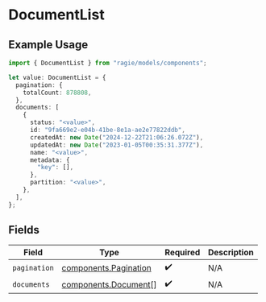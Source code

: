 # DocumentList

## Example Usage

```typescript
import { DocumentList } from "ragie/models/components";

let value: DocumentList = {
  pagination: {
    totalCount: 878808,
  },
  documents: [
    {
      status: "<value>",
      id: "9fa669e2-e04b-41be-8e1a-ae2e77822ddb",
      createdAt: new Date("2024-12-22T21:06:26.072Z"),
      updatedAt: new Date("2023-01-05T00:35:31.377Z"),
      name: "<value>",
      metadata: {
        "key": [],
      },
      partition: "<value>",
    },
  ],
};
```

## Fields

| Field                                                          | Type                                                           | Required                                                       | Description                                                    |
| -------------------------------------------------------------- | -------------------------------------------------------------- | -------------------------------------------------------------- | -------------------------------------------------------------- |
| `pagination`                                                   | [components.Pagination](../../models/components/pagination.md) | :heavy_check_mark:                                             | N/A                                                            |
| `documents`                                                    | [components.Document](../../models/components/document.md)[]   | :heavy_check_mark:                                             | N/A                                                            |
